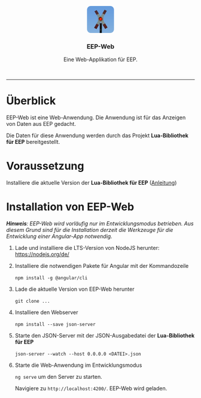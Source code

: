 <p align="center">
  <!--a href="http://andreas-kreuz.github.io/ak-lua-bibliothek-fuer-eep"-->
    <img src="assets/avatar-andreas-kreuz-128.png" alt="" width=72 height=72>
  <!--/a-->

  <h3 align="center">EEP-Web</h3>

  <p align="center">
    Eine Web-Applikation für EEP.
    <br>
    <!--a href="http://andreas-kreuz.github.io/ak-lua-bibliothek-fuer-eep"><strong>Anleitungen und Dokumentation</strong></a-->
  </p>
</p>

<br>

<hr>

# Überblick

EEP-Web ist eine Web-Anwendung. Die Anwendung ist für das Anzeigen von Daten aus EEP gedacht.

Die Daten für diese Anwendung werden durch das Projekt **Lua-Bibliothek für EEP** bereitgestellt.

# Voraussetzung

Installiere die aktuelle Version der **Lua-Bibliothek für EEP** ([Anleitung](http://andreas-kreuz.github.io/ak-lua-bibliothek-fuer-eep))

# Installation von EEP-Web

_**Hinweis**:_ _EEP-Web wird vorläufig nur im Entwicklungsmodus betrieben. Aus diesem Grund sind für die Installation derzeit die Werkzeuge für die Entwicklung einer Angular-App notwendig._

1) Lade und installiere die LTS-Version von NodeJS herunter:
   https://nodejs.org/de/

2) Installiere die notwendigen Pakete für Angular mit der Kommandozeile

   `npm install -g @angular/cli`

3) Lade die aktuelle Version von EEP-Web herunter

    `git clone ...`

4) Installiere den Webserver

   `npm install --save json-server`

5) Starte den JSON-Server mit der JSON-Ausgabedatei der **Lua-Bibliothek für EEP**

   `json-server --watch --host 0.0.0.0 <DATEI>.json`

6) Starte die Web-Anwendung im Entwicklungsmodus

   `ng serve` um den Server zu starten.

   Navigiere zu `http://localhost:4200/`. EEP-Web wird geladen.
